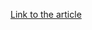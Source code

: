 [Link to the article](https://www.proofpoint.com/us/blog/threat-insight/hidden-plain-sight-ta397s-new-attack-chain-delivers-espionage-rats)

